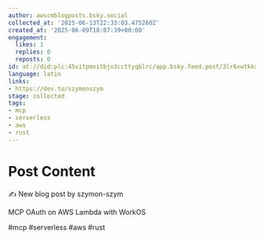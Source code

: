 ```yaml
---
author: awscmblogposts.bsky.social
collected_at: '2025-06-13T22:33:03.475260Z'
created_at: '2025-06-09T18:07:39+00:00'
engagement:
  likes: 1
  replies: 0
  reposts: 0
id: at://did:plc:45vitpmxitbjn3ccttyqblrc/app.bsky.feed.post/3lr6xwtkkxc2d
language: latin
links:
- https://dev.to/szymonszym
stage: collected
tags:
- mcp
- serverless
- aws
- rust
---
```


# Post Content

✍️ New blog post by szymon-szym

MCP OAuth on AWS Lambda with WorkOS

#mcp #serverless #aws #rust